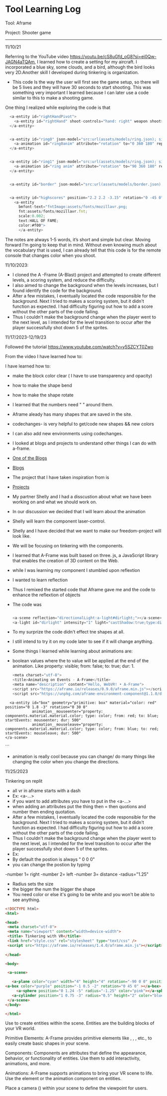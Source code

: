 # Tool Learning Log

Tool:  Aframe

Project: Shooter game

---

11/10/21



Referring to the YouTube video https://youtu.be/cS8uGfd_oG8?si=ei0Qw-JAGN4aTQAm, I learned how to create a setting for my aircraft. I incorporated a blue sky, some clouds, and a bird, although the bird looks very 2D.Another skill I developed during tinkering is organization.

* This code    <a-scene countdown="start: 05:00; value: 00:00" gamestate="health: 5; wave: 0" gamestate-visuals="" decals="maxDecals: 30; src: #bulletDecal; size: 0.3" vr-analytics>
Is the way the user will first see the game setup, so there will be 5 lives and they will have 30 seconds to start shooting. This was something very important I learned because I can later use a code similar to this to make a shooting game.


One thing I realized while exploring the code is that
<!-- Hands. -->
   ```js  <a-entity id="leftHand" shoot-controls="hand: left" weapon shoot></a-entity>
     <a-entity id="rightHandPivot">
       <a-entity id="rightHand" shoot-controls="hand: right" weapon shoot></a-entity>
     </a-entity>


     <a-entity id="ring0" json-model="src:url(assets/models/ring.json); singleModel:true)" position="0 0 0" rotation="0 0 0" scale="1.3 1.3 1.3">
       <a-animation id="ring0anim" attribute="rotation" to="0 360 180" repeat="indefinite" dur="50000" easing="linear"></a-animation>
     </a-entity>


     <a-entity id="ring1" json-model="src:url(assets/models/ring.json); singleModel:true)" position="0 0 0" rotation="90 0 0">
       <a-animation id="ring anim" attribute="rotation" to="90 360 180" repeat="indefinite" dur="30000" easing="linear"></a-animation>
     </a-entity>


     <a-entity id="border" json-model="src:url(assets/models/border.json);" position="0 0 0"></a-entity>


     <a-entity id="highscores" position="2.2 2.2 -3.15" rotation="0 -45 0">
       <a-entity
         bmfont-text="fntImage:assets/fonts/mozillavr.png;
         fnt:assets/fonts/mozillavr.fnt;
         scale:0.002;
         text:HALL OF FAME;
         color:#f00">
         </a-entity>

```

The notes are always 1-5 words, it’s short and simple but clear. Moving forward I’m going to keep that in mind. Without even knowing much about the vocabulary that is used, I can already tell that this code is for the remote console that changes color when you shoot.


11/10/2023:

* I cloned the A -Frame (A-Blast) project and attempted to create different levels, a scoring system, and reduce the difficulty.
* I also aimed to change the background when the levels increases, but I found  identify the code for the background.
* After a few mistakes, I eventually located the code responsible for the background. Next I tried to makes a scoring system, but it didn't function as expected. I had difficulty figuring out how to add a score without the other parts of the code failing.
* Thus I couldn't  make the background change when the player went to the next  level, as I intended for the level transition to occur after the player successfully shot down 5 of the sprites.





11/17/2023-12/19/23

Followed the tutorial https://www.youtube.com/watch?v=y5SZCYT0Zwo

From the video I have learned how to:

I have learned how to:
* make the block color clear ( I have to use transparency and opacity)
* how to make the shape bend
* how to make the shape rotate
* I learned that the numbers need " " around them.
* Aframe aleady has many shapes that are saved in the site.
* codechanges- is very helpful to get/code new shapes && new colors
* I can also add new environments using codechanges.
* I looked at blogs and projects to understand other things I can do with a-frame.
* [One of the Blogs ](https://markpescecodex.com/we5/na.html)
* [Blogs ](https://aframe.io/blog/newsletter2/)
* The project that I have taken inspiration from is
* [Projects](https://www.kodub.com/apps/planetsbyearth)
* My partner Shelly and I had a disscustion about what we have been working on and what we should work on.
* In our discussion we decided that I will learn about the animation
* Shelly will learn the component laser-control.
* Shelly and I have decided that we want to make our freedom-project will look like.
* We will be focusing on tinkering with the components.
* I learned that A-Frame was built based on three. js, a JavaScript library that enables the creation of 3D content on the Web.
* while I was learning my component I stumbled upon reflextion
* I wanted to learn reflection
* Thus I remixed the started code that Aframe gave me and the code to enhance the reflextion of objects
* The code was
    ```js

    <a-scene reflection="directionalLight:a-light#dirlight;"></a-scene>
	<a-light id="dirlight" intensity="1" light="castShadow:true;type:directional" position="1 1 1"></a-light>
    
   ```
 * To my surprize the code didn't effect tne shapes at all.
 * I still intend to try it on my code later to see if it will change anything.
 * Some things I learned while learning about animations are:
 * boolean values where the to value will be applied at the end of the animation. Like property: visible; from: false; to: true; dur: 1.


     ```js <head>
    <meta charset="utf-8">
    <title>Animating on Events - A-Frame</title>
    <meta name="description" content="Hello, WebVR! • A-Frame">
    <script src="https://aframe.io/releases/0.9.0/aframe.min.js"></script>
    <script src="https://unpkg.com/aframe-environment-component@1.1.0/dist/aframe-environment-component.min.js"></script>
  </head>
  <body>
    <a-scene background="color: #FAFAFA" environment="preset: forest">
      <a-entity id="mouseCursor" cursor="rayOrigin: mouse" raycaster="objects: #box"></a-entity>
      
      <a-entity id="box" geometry="primitive: box" material="color: red" position="0 1.8 -3" rotation="0 30 0"
                animation__mouseenter="property: components.material.material.color; type: color; from: red; to: blue; startEvents: mouseenter; dur: 500"
                animation__mouseleave="property: components.material.material.color; type: color; from: blue; to: red; startEvents: mouseleave; dur: 500"
    </a-scene>
  </body> ```

  
* animation is really cool because you can change/ do many things like changing the color when you change the directions.


11/25/2023
 
Tinkering on replit
- all vr in aframe  starts with a dash
- Ex: <a-...>
- if you want to add attributes you have to put in the  <a-...>
- when adding an attributes put the thing then = then quotions and  number then ending quotation.
-  After a few mistakes, I eventually located the code responsible for the background. Next I tried to makes a scoring system, but it didn't function as expected. I had difficulty figuring out how to add a score without the other parts of the code failing.
- Thus I couldn't  make the background change when the player went to the next  level, as I intended for the level transition to occur after the player successfully shot down 5 of the sprites.
- Ex: <a-box color="cyan">
- By default the postion is always " 0 0 0"
- you can change the postion by typing  <a-plane color="cyan" width="4" height="4" rotation="-90 0 0" postion="0 0 -4">

-number 1= right
-number 2= left
-number 3= distance
-radius="1.25"
* Radius sets the size
* the bigger the num the bigger the shape
* You need color or else it's going to be white and you won't be able to see anything.
  
 ```html
<!DOCTYPE html>
<html>

<head>
  <meta charset="utf-8">
  <meta name="viewport" content="width=device-width">
  <title> Tinkering with VR</title>
  <link href="style.css" rel="stylesheet" type="text/css" />
  <script src="https://aframe.io/releases/1.4.0/aframe.min.js"></script>
  
</head>

<body>

  <a-scene> 

    <a-plane color="cyan" width="4" height="4" rotation="-90 0 0" position="0 0 -4"></a-plane>
<a-box color="purple" position="-1 0.5 -2" rotation="0 45 0" ></a-box>
      <a-sphere position="0 1.24 -5" radius="-1.25" color="pink"></a-sphere>
    <a-cylinder position="1 0.75 -3" radius="0.5" height="2" color="blue"></a-cylinder>
  </a-scene>
</body>

</html>
 ```
Use <a-entity> to create entities within the scene. Entities are the building blocks of your VR world.

Primitive Elements:
A-Frame provides primitive elements like <a-box>, <a-sphere>, <a-cylinder>, etc., to easily create basic shapes in your scene.


Components:
Components are attributes that define the appearance, behavior, or functionality of entities. Use them to add interactivity, animations, and more.


Animations:
A-Frame supports animations to bring your VR scene to life. Use the <a-animation> element or the animation component on entities.


Place a camera (<a-camera>) within your scene to define the viewpoint for users.




 
<!--
This script places a badge on your repl's full-browser view back to your repl's cover
page. Try various colors for the theme: dark, light, red, orange, yellow, lime, green,
teal, blue, blurple, magenta, pink!
-->

<!--
* Links you used today (websites, videos, etc)
* Things you tried, progress you made, etc
* Challenges, a-ha moments, etc
* Questions you still have
* What you're going to try next

-->


